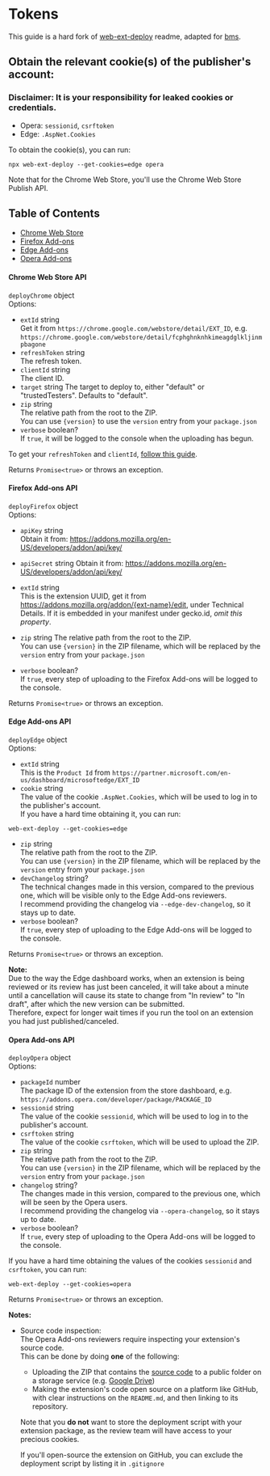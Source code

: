 # Tokens

This guide is a hard fork of [web-ext-deploy](https://github.com/avi12/web-ext-deploy) readme, adapted for [bms](https://github.com/plasmo-corp/bms).

## Obtain the relevant cookie(s) of the publisher's account:

### Disclaimer: It is your responsibility for leaked cookies or credentials.

- Opera: `sessionid`, `csrftoken`
- Edge: `.AspNet.Cookies`

To obtain the cookie(s), you can run:

```shell
npx web-ext-deploy --get-cookies=edge opera
```

Note that for the Chrome Web Store, you'll use the Chrome Web Store Publish API.

## Table of Contents

- [Chrome Web Store](#chrome-web-store-api)
- [Firefox Add-ons](#firefox-add-ons-api)
- [Edge Add-ons](#edge-add-ons-api)
- [Opera Add-ons](#opera-add-ons-api)

#### Chrome Web Store API

`deployChrome` object  
 Options:

- `extId` string  
  Get it from `https://chrome.google.com/webstore/detail/EXT_ID`, e.g. `https://chrome.google.com/webstore/detail/fcphghnknhkimeagdglkljinmpbagone`
- `refreshToken` string  
  The refresh token.
- `clientId` string  
  The client ID.
- `target` string
  The target to deploy to, either "default" or "trustedTesters". Defaults to "default".
- `zip` string  
  The relative path from the root to the ZIP.  
  You can use `{version}` to use the `version` entry from your `package.json`
- `verbose` boolean?  
  If `true`, it will be logged to the console when the uploading has begun.

To get your `refreshToken` and `clientId`, [follow this guide](https://github.com/fregante/chrome-webstore-upload/blob/main/How%20to%20generate%20Google%20API%20keys.md).

Returns `Promise<true>` or throws an exception.

#### Firefox Add-ons API

`deployFirefox` object  
 Options:

- `apiKey` string  
  Obtain it from: https://addons.mozilla.org/en-US/developers/addon/api/key/
- `apiSecret` string
  Obtain it from: https://addons.mozilla.org/en-US/developers/addon/api/key/

- `extId` string  
  This is the extension UUID, get it from https://addons.mozilla.org/addon/{ext-name}/edit, under Technical Details. If it is embedded in your manifest under gecko.id, _omit this property_.

- `zip` string
  The relative path from the root to the ZIP.  
  You can use `{version}` in the ZIP filename, which will be replaced by the `version` entry from your `package.json`

- `verbose` boolean?  
  If `true`, every step of uploading to the Firefox Add-ons will be logged to the console.

Returns `Promise<true>` or throws an exception.

#### Edge Add-ons API

`deployEdge` object  
 Options:

- `extId` string  
  This is the `Product Id` from `https://partner.microsoft.com/en-us/dashboard/microsoftedge/EXT_ID`
- `cookie` string  
  The value of the cookie `.AspNet.Cookies`, which will be used to log in to the publisher's account.  
  If you have a hard time obtaining it, you can run:

```shell
web-ext-deploy --get-cookies=edge
```

- `zip` string  
  The relative path from the root to the ZIP.  
  You can use `{version}` in the ZIP filename, which will be replaced by the `version` entry from your `package.json`
- `devChangelog` string?  
  The technical changes made in this version, compared to the previous one, which will be visible only to the Edge Add-ons reviewers.  
  I recommend providing the changelog via `--edge-dev-changelog`, so it stays up to date.
- `verbose` boolean?  
  If `true`, every step of uploading to the Edge Add-ons will be logged to the console.

Returns `Promise<true>` or throws an exception.

**Note:**  
Due to the way the Edge dashboard works, when an extension is being reviewed or its review has just been canceled, it will take about a minute until a cancellation will cause its state to change from "In review" to "In draft", after which the new version can be submitted.  
Therefore, expect for longer wait times if you run the tool on an extension you had just published/canceled.

#### Opera Add-ons API

`deployOpera` object  
 Options:

- `packageId` number  
  The package ID of the extension from the store dashboard, e.g. `https://addons.opera.com/developer/package/PACKAGE_ID`
- `sessionid` string  
  The value of the cookie `sessionid`, which will be used to log in to the publisher's account.
- `csrftoken` string  
  The value of the cookie `csrftoken`, which will be used to upload the ZIP.
- `zip` string  
  The relative path from the root to the ZIP.  
  You can use `{version}` in the ZIP filename, which will be replaced by the `version` entry from your `package.json`
- `changelog` string?  
  The changes made in this version, compared to the previous one, which will be seen by the Opera users.  
  I recommend providing the changelog via `--opera-changelog`, so it stays up to date.
- `verbose` boolean?  
  If `true`, every step of uploading to the Opera Add-ons will be logged to the console.

If you have a hard time obtaining the values of the cookies `sessionid` and `csrftoken`, you can run:

```shell
web-ext-deploy --get-cookies=opera
```

Returns `Promise<true>` or throws an exception.

**Notes:**

- Source code inspection:  
  The Opera Add-ons reviewers require inspecting your extension's source code.  
  This can be done by doing **one** of the following:

  - Uploading the ZIP that contains the [source code](https://www.npmjs.com/package/zip-self) to a public folder on a storage service (e.g. [Google Drive](https://drive.google.com))
  - Making the extension's code open source on a platform like GitHub, with clear instructions on the `README.md`, and then linking to its repository.

  Note that you **do not** want to store the deployment script with your extension package, as the review team will have access to your precious cookies.

  If you'll open-source the extension on GitHub, you can exclude the deployment script by listing it in `.gitignore`
